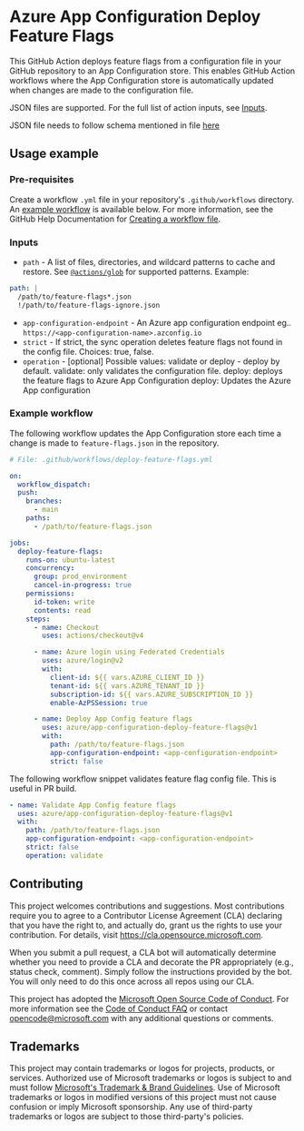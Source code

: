 # Azure App Configuration Deploy Feature Flags

This GitHub Action deploys feature flags from a configuration file in your
GitHub repository to an App Configuration store. This enables GitHub Action
workflows where the App Configuration store is automatically updated when
changes are made to the configuration file.

JSON files are supported. For the full list of action inputs, see
[Inputs](./action.yml).

JSON file needs to follow schema mentioned in file
[here](./schema/feature-flag.v2.0.0.schema.json)

## Usage example

### Pre-requisites

Create a workflow `.yml` file in your repository's `.github/workflows`
directory. An [example workflow](#example-workflow) is available below. For more
information, see the GitHub Help Documentation for
[Creating a workflow file](https://help.github.com/en/articles/configuring-a-workflow#creating-a-workflow-file).

### Inputs

- `path` - A list of files, directories, and wildcard patterns to cache and
  restore. See
  [`@actions/glob`](https://github.com/actions/toolkit/tree/main/packages/glob)
  for supported patterns. Example:

```yaml
path: |
  /path/to/feature-flags*.json
  !/path/to/feature-flags-ignore.json
```

- `app-configuration-endpoint` - An Azure app configuration endpoint eg..
  `https://<app-configuration-name>.azconfig.io`
- `strict` - If strict, the sync operation deletes feature flags not found in
  the config file. Choices: true, false.
- `operation` - [optional] Possible values: validate or deploy - deploy by
  default. validate: only validates the configuration file. deploy: deploys the
  feature flags to Azure App Configuration deploy: Updates the Azure App
  configuration

### Example workflow

The following workflow updates the App Configuration store each time a change is
made to `feature-flags.json` in the repository.

```yaml
# File: .github/workflows/deploy-feature-flags.yml

on:
  workflow_dispatch:
  push:
    branches:
      - main
    paths:
      - /path/to/feature-flags.json

jobs:
  deploy-feature-flags:
    runs-on: ubuntu-latest
    concurrency:
      group: prod_environment
      cancel-in-progress: true
    permissions:
      id-token: write
      contents: read
    steps:
      - name: Checkout
        uses: actions/checkout@v4

      - name: Azure login using Federated Credentials
        uses: azure/login@v2
        with:
          client-id: ${{ vars.AZURE_CLIENT_ID }}
          tenant-id: ${{ vars.AZURE_TENANT_ID }}
          subscription-id: ${{ vars.AZURE_SUBSCRIPTION_ID }}
          enable-AzPSSession: true

      - name: Deploy App Config feature flags
        uses: azure/app-configuration-deploy-feature-flags@v1
        with:
          path: /path/to/feature-flags.json
          app-configuration-endpoint: <app-configuration-endpoint>
          strict: false
```

The following workflow snippet validates feature flag config file. This is
useful in PR build.

```yaml
- name: Validate App Config feature flags
  uses: azure/app-configuration-deploy-feature-flags@v1
  with:
    path: /path/to/feature-flags.json
    app-configuration-endpoint: <app-configuration-endpoint>
    strict: false
    operation: validate
```

## Contributing

This project welcomes contributions and suggestions. Most contributions require
you to agree to a Contributor License Agreement (CLA) declaring that you have
the right to, and actually do, grant us the rights to use your contribution. For
details, visit https://cla.opensource.microsoft.com.

When you submit a pull request, a CLA bot will automatically determine whether
you need to provide a CLA and decorate the PR appropriately (e.g., status check,
comment). Simply follow the instructions provided by the bot. You will only need
to do this once across all repos using our CLA.

This project has adopted the
[Microsoft Open Source Code of Conduct](https://opensource.microsoft.com/codeofconduct/).
For more information see the
[Code of Conduct FAQ](https://opensource.microsoft.com/codeofconduct/faq/) or
contact [opencode@microsoft.com](mailto:opencode@microsoft.com) with any
additional questions or comments.

## Trademarks

This project may contain trademarks or logos for projects, products, or
services. Authorized use of Microsoft trademarks or logos is subject to and must
follow
[Microsoft's Trademark & Brand Guidelines](https://www.microsoft.com/en-us/legal/intellectualproperty/trademarks/usage/general).
Use of Microsoft trademarks or logos in modified versions of this project must
not cause confusion or imply Microsoft sponsorship. Any use of third-party
trademarks or logos are subject to those third-party's policies.
